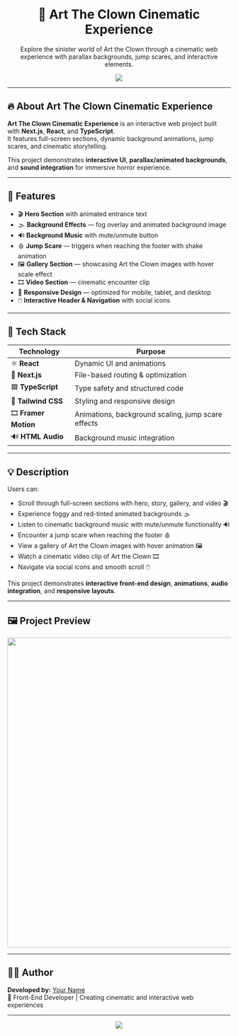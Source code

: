 <div align="center">
  <h1>🤡 Art The Clown Cinematic Experience</h1>
  <p>Explore the sinister world of Art the Clown through a cinematic web experience with parallax backgrounds, jump scares, and interactive elements.</p>
  <a href="https://hamiparsa.github.io/Art-The-Clown/"> 
    <img src="https://img.shields.io/badge/View_Live_Project-000?style=for-the-badge&logo=github&logoColor=white"/>
  </a>
</div>

---

## 🔥 About Art The Clown Cinematic Experience

**Art The Clown Cinematic Experience** is an interactive web project built with **Next.js**, **React**, and **TypeScript**.  
It features full-screen sections, dynamic background animations, jump scares, and cinematic storytelling.

This project demonstrates **interactive UI**, **parallax/animated backgrounds**, and **sound integration** for immersive horror experience.

---

## 🚀 Features

<ul>
  <li>🎬 <b>Hero Section</b> with animated entrance text</li>
  <li>🌫️ <b>Background Effects</b> — fog overlay and animated background image</li>
  <li>🔊 <b>Background Music</b> with mute/unmute button</li>
  <li>🩸 <b>Jump Scare</b> — triggers when reaching the footer with shake animation</li>
  <li>🖼️ <b>Gallery Section</b> — showcasing Art the Clown images with hover scale effect</li>
  <li>🎞️ <b>Video Section</b> — cinematic encounter clip</li>
  <li>📱 <b>Responsive Design</b> — optimized for mobile, tablet, and desktop</li>
  <li>🖱️ <b>Interactive Header & Navigation</b> with social icons</li>
</ul>

---

## 🧠 Tech Stack

| Technology | Purpose |
|------------|---------|
| ⚛️ **React** | Dynamic UI and animations |
| 🧭 **Next.js** | File-based routing & optimization |
| 🟦 **TypeScript** | Type safety and structured code |
| 🎨 **Tailwind CSS** | Styling and responsive design |
| 🎞️ **Framer Motion** | Animations, background scaling, jump scare effects |
| 🔊 **HTML Audio** | Background music integration |

---

## 💡 Description

Users can:

- Scroll through full-screen sections with hero, story, gallery, and video 🎬  
- Experience foggy and red-tinted animated backgrounds 🌫️  
- Listen to cinematic background music with mute/unmute functionality 🔊  
- Encounter a jump scare when reaching the footer 🩸  
- View a gallery of Art the Clown images with hover animation 🖼️  
- Watch a cinematic video clip of Art the Clown 🎞️  
- Navigate via social icons and smooth scroll 🖱️  

This project demonstrates **interactive front-end design**, **animations**, **audio integration**, and **responsive layouts**.

---

## 🖼️ Project Preview

<div align="center">
  <img src="/pic1" width="700px" /> 


</div>

---

## 👨‍💻 Author

**Developed by:** [Your Name](https://github.com/yourusername)  
💬 Front-End Developer | Creating cinematic and interactive web experiences  

---

<div align="center">
  <img src="https://skillicons.dev/icons?i=react,next,typescript,tailwind,framer" />
</div>
